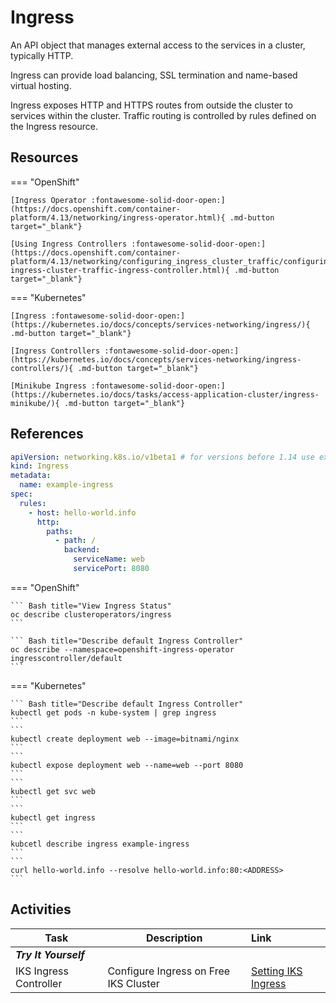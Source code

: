 # Ingress

An API object that manages external access to the services in a cluster, typically HTTP.

Ingress can provide load balancing, SSL termination and name-based virtual hosting.

Ingress exposes HTTP and HTTPS routes from outside the cluster to services within the cluster. Traffic routing is controlled by rules defined on the Ingress resource.

## Resources

=== "OpenShift"

    [Ingress Operator :fontawesome-solid-door-open:](https://docs.openshift.com/container-platform/4.13/networking/ingress-operator.html){ .md-button target="_blank"}

    [Using Ingress Controllers :fontawesome-solid-door-open:](https://docs.openshift.com/container-platform/4.13/networking/configuring_ingress_cluster_traffic/configuring-ingress-cluster-traffic-ingress-controller.html){ .md-button target="_blank"}

=== "Kubernetes"

    [Ingress :fontawesome-solid-door-open:](https://kubernetes.io/docs/concepts/services-networking/ingress/){ .md-button target="_blank"}

    [Ingress Controllers :fontawesome-solid-door-open:](https://kubernetes.io/docs/concepts/services-networking/ingress-controllers/){ .md-button target="_blank"}

    [Minikube Ingress :fontawesome-solid-door-open:](https://kubernetes.io/docs/tasks/access-application-cluster/ingress-minikube/){ .md-button target="_blank"}

## References

```yaml
apiVersion: networking.k8s.io/v1beta1 # for versions before 1.14 use extensions/v1beta1
kind: Ingress
metadata:
  name: example-ingress
spec:
  rules:
    - host: hello-world.info
      http:
        paths:
          - path: /
            backend:
              serviceName: web
              servicePort: 8080
```

=== "OpenShift"

    ``` Bash title="View Ingress Status"
    oc describe clusteroperators/ingress
    ```

    ``` Bash title="Describe default Ingress Controller"
    oc describe --namespace=openshift-ingress-operator ingresscontroller/default
    ```

=== "Kubernetes"

    ``` Bash title="Describe default Ingress Controller"
    kubectl get pods -n kube-system | grep ingress
    ```
    ```
    kubectl create deployment web --image=bitnami/nginx
    ```
    ```
    kubectl expose deployment web --name=web --port 8080
    ```
    ```
    kubectl get svc web
    ```
    ```
    kubectl get ingress
    ```
    ```
    kubcetl describe ingress example-ingress
    ```
    ```
    curl hello-world.info --resolve hello-world.info:80:<ADDRESS>
    ```

## Activities

| Task                   | Description                           | Link                                                              |
| ---------------------- | ------------------------------------- | :---------------------------------------------------------------- |
| **_Try It Yourself_**  |                                       |                                                                   |
| IKS Ingress Controller | Configure Ingress on Free IKS Cluster | [Setting IKS Ingress](../../labs/kubernetes/ingress-iks/index.md) |

